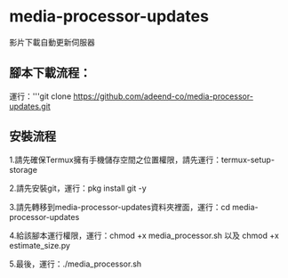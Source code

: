 # media-processor-updates
影片下載自動更新伺服器

腳本下載流程：
-
運行：'''git clone https://github.com/adeend-co/media-processor-updates.git

安裝流程
-
1.請先確保Termux擁有手機儲存空間之位置權限，請先運行：termux-setup-storage

2.請先安裝git，運行：pkg install git -y

3.請先轉移到media-processor-updates資料夾裡面，運行：cd media-processor-updates

4.給該腳本運行權限，運行：chmod +x media_processor.sh 以及 chmod +x estimate_size.py

5.最後，運行：./media_processor.sh
